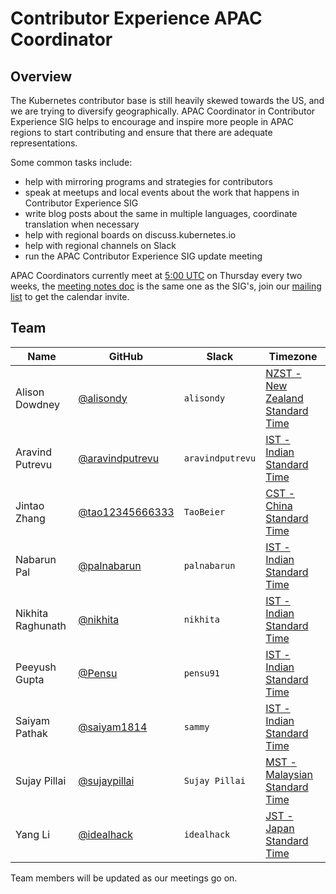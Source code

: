 # Contributor Experience APAC Coordinator

## Overview

The Kubernetes contributor base is still heavily skewed towards the US, and we are trying to diversify geographically. APAC Coordinator in Contributor Experience SIG helps to encourage and inspire more people in APAC regions to start contributing and ensure that there are adequate representations.

Some common tasks include:

- help with mirroring programs and strategies for contributors
- speak at meetups and local events about the work that happens in Contributor Experience SIG
- write blog posts about the same in multiple languages, coordinate translation when necessary
- help with regional boards on discuss.kubernetes.io
- help with regional channels on Slack
- run the APAC Contributor Experience SIG update meeting

APAC Coordinators currently meet at [5:00 UTC](http://www.thetimezoneconverter.com/?t=05:00&tz=UTC) on Thursday every two weeks, the [meeting notes doc](https://docs.google.com/document/d/1qf-02B7EOrItQgwXFxgqZ5qjW0mtfu5qkYIF1Hl4ZLI/) is the same one as the SIG's, join our [mailing list](https://groups.google.com/forum/#!forum/kubernetes-sig-contribex) to get the calendar invite.

## Team

| **Name** | **GitHub** | **Slack** | **Timezone** |
| ------ | ------ | ------ | ------ |
| Alison Dowdney | [@alisondy](https://github.com/alisondy) | `alisondy` | [NZST - New Zealand Standard Time](https://time.is/New_Zealand) |
| Aravind Putrevu | [@aravindputrevu](https://github.com/aravindputrevu) | `aravindputrevu` | [IST - Indian Standard Time](https://time.is/India) |
| Jintao Zhang | [@tao12345666333](https://github.com/tao12345666333) | `TaoBeier` | [CST - China Standard Time](https://time.is/China) |
| Nabarun Pal | [@palnabarun](https://github.com/palnabarun) | `palnabarun` | [IST - Indian Standard Time](https://time.is/India) |
| Nikhita Raghunath | [@nikhita](https://github.com/nikhita) | `nikhita` | [IST - Indian Standard Time](https://time.is/India) |
| Peeyush Gupta | [@Pensu](https://github.com/Pensu) | `pensu91` | [IST - Indian Standard Time](https://time.is/India) |
| Saiyam Pathak | [@saiyam1814](https://github.com/saiyam1814) | `sammy` | [IST - Indian Standard Time](https://time.is/India) |
| Sujay Pillai | [@sujaypillai](https://github.com/sujaypillai) | `Sujay Pillai` | [MST - Malaysian Standard Time](https://time.is/Malaysia) |
| Yang Li | [@idealhack](https://github.com/idealhack) | `idealhack` | [JST - Japan Standard Time](https://time.is/Japan) |

Team members will be updated as our meetings go on.
